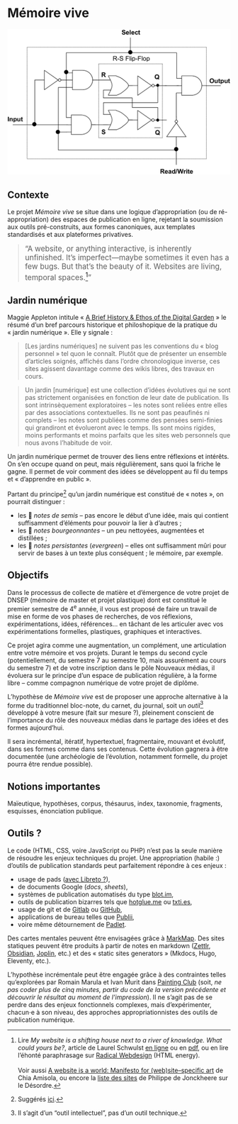 # Mémoire vive

![A Binary cell (BC) for RAM memory](ram.png)

## Contexte

Le projet _Mémoire vive_ se situe dans une logique d’appropriation (ou de ré-appropriation) des espaces de publication en ligne, rejetant la soumission aux outils pré-construits, aux formes canoniques, aux templates standardisés et aux plateformes privatives.

<!--[✌ **in english**](?en)-->



> <big> “A website, or anything interactive, is inherently unfinished. It’s imperfect—maybe sometimes it even has a few bugs. But that’s the beauty of it. Websites are living, temporal spaces.[^laurel]”</big>

[^laurel]: Lire _My website is a shifting house next to a river of knowledge. What could yours be?_, article de Laurel Schwulst [en ligne](https://thecreativeindependent.com/essays/laurel-schwulst-my-website-is-a-shifting-house-next-to-a-river-of-knowledge-what-could-yours-be/) ou en [pdf](laurel-schwulst-my-website-is-a-shifting-house-next-to-a-river-of-knowledge-what-could-yours-be.pdf), ou en lire l’éhonté paraphrasage sur [Radical Webdesign](https://radicalweb.design/fr/notes/rencontres-de-lure) (HTML energy). <br><br>Voir aussi [A website is a world: Manifesto for (web)site–specific art](https://chias.website/manifesto/) de Chia Amisola, ou encore la [liste des sites](http://desordre.net/listes.htm) de Philippe de Jonckheere sur le Désordre. 

## Jardin numérique

Maggie Appleton intitule « [A Brief History & Ethos of the Digital Garden](https://maggieappleton.com/garden-history) » le résumé d’un bref parcours historique et philoshopique de la pratique du « jardin numérique ». Elle y signale :

>  \[Les jardins numériques\] ne suivent pas les conventions du « blog personnel » tel quon le connaît. Plutôt que de présenter un ensemble d’articles soignés, affichés dans l’ordre chronologique inverse, ces sites agissent davantage comme des wikis libres, des travaux en cours.

> Un jardin \[numérique\] est une collection d’idées évolutives qui ne sont pas strictement organisées en fonction de leur date de publication. Ils sont intrinsèquement exploratoires – les notes sont reliées entre elles par des associations contextuelles. Ils ne sont pas peaufinés ni complets – les notes sont publiées comme des pensées semi-finies qui grandiront et évolueront avec le temps. Ils sont moins rigides, moins performants et moins parfaits que les sites web personnels que nous avons l’habitude de voir.

Un jardin numérique permet de trouver des liens entre réflexions et intérêts. On s’en occupe quand on peut, mais régulièrement, sans quoi la friche le gagne. Il permet de voir comment des idées se développent au fil du temps et « d’apprendre en public ».

Partant du principe[^jlc] qu’un jardin numérique est constitué de « notes », on pourrait distinguer : 
- les 🌱 _notes de semis_ – pas encore le début d’une idée, mais qui contient suffisamment d’éléments pour pouvoir la lier à d’autres ;
- les 🌿 _notes bourgeonnantes_ – un peu nettoyées, augmentées et distillées ; 
- les 🌳 _notes persistantes_ (_evergreen_) – elles ont suffisamment mûri pour servir de bases à un texte plus conséquent ; le mémoire, par exemple.

[^jlc]: Suggérés [ici](https://wilde-at-heart.garden/pages/digital-garden/).

## Objectifs

Dans le processus de collecte de matière et d’émergence de votre projet de DNSEP (mémoire de master et projet plastique) dont est constitué le premier semestre de 4<sup>e</sup> année, il vous est proposé de faire un travail de mise en forme de vos phases de recherches, de vos réflexions, expérimentations, idées, références… en tâchant de les articuler avec vos expérimentations formelles, plastiques, graphiques et interactives.

Ce projet agira comme une augmentation, un complément, une articulation entre votre mémoire et vos projets. Durant le temps du second cycle (potentiellement, du semestre 7 au semestre 10, mais assurément au cours du semestre 7) et de votre inscription dans le pôle Nouveaux médias, il évoluera sur le principe d’un espace de publication régulière, à la forme libre – comme compagnon numérique de votre projet de diplôme.

L’hypothèse de  _Mémoire vive_ est de proposer une approche alternative à la forme du traditionnel bloc-note, du carnet, du journal, soit un _outil_[^outil] développé à votre mesure (fait sur mesure ?), pleinement conscient de l’importance du rôle des nouveaux médias dans le partage des idées et des formes aujourd’hui. 

[^outil]: Il s’agit d’un “outil intellectuel”, pas d’un outil technique.

Il sera incrémental, itératif, hypertextuel, fragmentaire, mouvant et évolutif, dans ses formes comme dans ses contenus. Cette évolution gagnera à être documentée (une archéologie de l’évolution, notamment formelle, du projet pourra être rendue possible).

## Notions importantes
Maïeutique, hypothèses, corpus, thésaurus, index, taxonomie, fragments, esquisses, énonciation publique.

## Outils ?

Le code (HTML, CSS, voire JavaScript ou PHP) n’est pas la seule manière de résoudre les enjeux techniques du projet. Une appropriation (habile :) d’outils de publication standards peut parfaitement répondre à ces enjeux : 
- usage de pads ([avec Libreto ?](https://libreto.net/)), 
- de documents Google (_docs_, _sheets_), 
- systèmes de publication automatisés du type [blot.im](https://blot.im), 
- outils de publication bizarres tels que [hotglue.me](https://hotglue.me/) ou [txti.es](//txti.es), 
- usage de git et de [Gitlab](https://gitlab.com/) ou [GitHub](http://github.com/), 
- applications de bureau telles que [Publii](https://getpublii.com/), 
- voire même détournement de [Padlet](https://esad-pyrenees.padlet.org). 

Des cartes mentales peuvent être envisagées grâce à [MarkMap](https://markmap.js.org/). Des sites statiques peuvent être produits à partir de notes en markdown ([Zettlr](https://www.zettlr.com/), [Obsidian](https://obsidian.md/), [Joplin](https://joplinapp.org), etc.) et des « static sites generators » (Mkdocs, Hugo, Eleventy, etc.).

L’hypothèse incrémentale peut être engagée grâce à des contraintes telles qu’explorées par Romain Marula et Ivan Murit dans [Painting Club](http://painting-club.ivro.fr/) (soit, _ne pas coder plus de cinq minutes, partir du code de la version précédente et découvrir le résultat au moment de l’impression_). Il ne s’agit pas de se perdre dans des enjeux fonctionnels complexes, mais d’expérimenter, chacun⋅e à son niveau, des approches appropriationnistes des outils de publication numérique. 